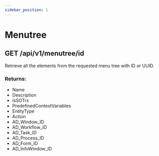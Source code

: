 ```yaml
---
sidebar_position: 1
---
```


# Menutree

## GET /api/v1/menutree/id

Retrieve all the elements from the requested menu tree with ID or UUID.

### Returns:

- Name
- Description
- IsSOTrx
- PredefinedContextVariables
- EntityType
- Action
- AD_Window_ID
- AD_Workflow_ID
- AD_Task_ID
- AD_Process_ID
- AD_Form_ID
- AD_InfoWindow_ID